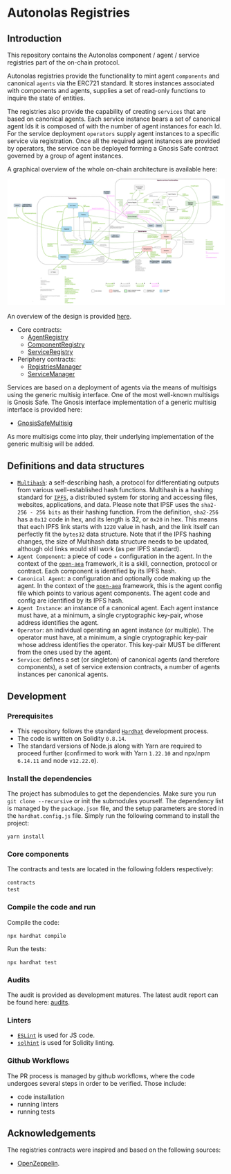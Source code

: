 # Autonolas Registries

## Introduction

This repository contains the Autonolas component / agent / service registries part of the on-chain protocol.

Autonolas registries provide the functionality to mint agent `components` and canonical `agents` via the ERC721 standard.
It stores instances associated with components and agents, supplies a set of read-only functions to inquire the state
of entities.

The registries also provide the capability of creating `services` that are based on canonical agents. Each service
instance bears a set of canonical agent Ids it is composed of with the number of agent instances for each Id. For the
service deployment `operators` supply agent instances to a specific service via registration. Once all the required
agent instances are provided by operators, the service can be deployed forming a Gnosis Safe contract governed by
a group of agent instances.

A graphical overview of the whole on-chain architecture is available here:

![architecture](https://github.com/valory-xyz/autonolas-registries/blob/main/docs/On-chain_architecture_v2.png?raw=true)

An overview of the design is provided [here](https://github.com/valory-xyz/autonolas-registries/blob/main/docs/Audit_AgentServicesFunctionality.pdf?raw=true).

- Core contracts:
  - [AgentRegistry](https://github.com/valory-xyz/autonolas-registries/blob/main/contracts/AgentRegistry.sol)
  - [ComponentRegistry](https://github.com/valory-xyz/autonolas-registries/blob/main/contracts/ComponentRegistry.sol)
  - [ServiceRegistry](https://github.com/valory-xyz/autonolas-registries/blob/main/contracts/ServiceRegistry.sol)
- Periphery contracts:
  - [RegistriesManager](https://github.com/valory-xyz/autonolas-registries/blob/main/contracts/RegistriesManager.sol)
  - [ServiceManager](https://github.com/valory-xyz/autonolas-registries/blob/main/contracts/ServiceManager.sol)

Services are based on a deployment of agents via the means of multisigs using the generic multisig interface.
One of the most well-known multisigs is Gnosis Safe. The Gnosis interface implementation of a generic multisig interface is provided here:

- [GnosisSafeMultisig](https://github.com/valory-xyz/autonolas-registries/blob/main/contracts/multisigs/GnosisSafeMultisig.sol)

As more multisigs come into play, their underlying implementation of the generic multisig will be added.

## Definitions and data structures
- [`Multihash`](https://multiformats.io/multihash/): a self-describing hash, a protocol for differentiating outputs
  from various well-established hash functions. Multihash is a hashing standard for [`IPFS`](https://docs.ipfs.io/concepts/what-is-ipfs/),
  a distributed system for storing and accessing files, websites, applications, and data. Please note that IPSF uses the
  `sha2-256 - 256 bits` as their hashing function. From the definition, `sha2-256` has a `0x12` code in hex, and its
  length is 32, or `0x20` in hex. This means that each IPFS link starts with `1220` value in hash, and the link itself
  can perfectly fit the `bytes32` data structure. Note that if the IPFS hashing changes, the size of Multihash data
  structure needs to be updated, although old links would still work (as per IPFS standard).
- `Agent Component`: a piece of code + configuration in the agent. In the context of the [`open-aea`](https://github.com/valory-xyz/open-aea)
  framework, it is a skill, connection, protocol or contract. Each component is identified by its IPFS hash.
- `Canonical Agent`: a configuration and optionally code making up the agent. In the context of the [`open-aea`](https://github.com/valory-xyz/open-aea)
  framework, this is the agent config file which points to various agent components. The agent code and config are
  identified by its IPFS hash.
- `Agent Instance`: an instance of a canonical agent. Each agent instance must have, at a minimum, a single
  cryptographic key-pair, whose address identifies the agent.
- `Operator`: an individual operating an agent instance (or multiple). The operator must have, at a minimum, a single
  cryptographic key-pair whose address identifies the operator. This key-pair MUST be different from the ones used
  by the agent.
- `Service`: defines a set (or singleton) of canonical agents (and therefore components), a set of service extension
  contracts, a number of agents instances per canonical agents.

## Development

### Prerequisites
- This repository follows the standard [`Hardhat`](https://hardhat.org/tutorial/) development process.
- The code is written on Solidity `0.8.14`.
- The standard versions of Node.js along with Yarn are required to proceed further (confirmed to work with Yarn `1.22.10` and npx/npm `6.14.11` and node `v12.22.0`).

### Install the dependencies
The project has submodules to get the dependencies. Make sure you run `git clone --recursive` or init the submodules yourself.
The dependency list is managed by the `package.json` file,
and the setup parameters are stored in the `hardhat.config.js` file.
Simply run the following command to install the project:
```
yarn install
```

### Core components
The contracts and tests are located in the following folders respectively:
```
contracts
test
```

### Compile the code and run
Compile the code:
```
npx hardhat compile
```
Run the tests:
```
npx hardhat test
```

### Audits
The audit is provided as development matures. The latest audit report can be found here: [audits](https://github.com/valory-xyz/autonolas-registries/blob/main/audits).

### Linters
- [`ESLint`](https://eslint.org) is used for JS code.
- [`solhint`](https://github.com/protofire/solhint) is used for Solidity linting.


### Github Workflows
The PR process is managed by github workflows, where the code undergoes
several steps in order to be verified. Those include:
- code installation
- running linters
- running tests


## Acknowledgements
The registries contracts were inspired and based on the following sources:
- [OpenZeppelin](https://github.com/OpenZeppelin/openzeppelin-contracts).
